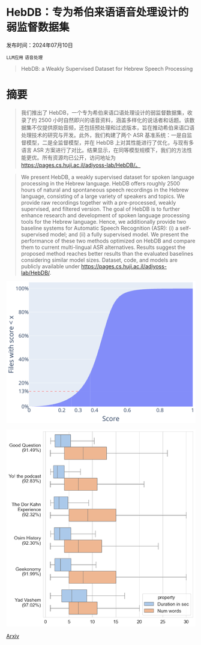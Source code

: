 # HebDB：专为希伯来语语音处理设计的弱监督数据集

发布时间：2024年07月10日

`LLM应用` `语音处理`

> HebDB: a Weakly Supervised Dataset for Hebrew Speech Processing

# 摘要

> 我们推出了 HebDB，一个专为希伯来语口语处理设计的弱监督数据集，收录了约 2500 小时自然即兴的语音资料，涵盖多样化的说话者和话题。该数据集不仅提供原始音频，还包括预处理和过滤版本，旨在推动希伯来语口语处理技术的研究与开发。此外，我们构建了两个 ASR 基准系统：一是自监督模型，二是全监督模型，并在 HebDB 上对其性能进行了优化，与现有多语言 ASR 方案进行了对比。结果显示，在同等模型规模下，我们的方法性能更优。所有资源均已公开，访问地址为 https://pages.cs.huji.ac.il/adiyoss-lab/HebDB/。

> We present HebDB, a weakly supervised dataset for spoken language processing in the Hebrew language. HebDB offers roughly 2500 hours of natural and spontaneous speech recordings in the Hebrew language, consisting of a large variety of speakers and topics. We provide raw recordings together with a pre-processed, weakly supervised, and filtered version. The goal of HebDB is to further enhance research and development of spoken language processing tools for the Hebrew language. Hence, we additionally provide two baseline systems for Automatic Speech Recognition (ASR): (i) a self-supervised model; and (ii) a fully supervised model. We present the performance of these two methods optimized on HebDB and compare them to current multi-lingual ASR alternatives. Results suggest the proposed method reaches better results than the evaluated baselines considering similar model sizes. Dataset, code, and models are publicly available under https://pages.cs.huji.ac.il/adiyoss-lab/HebDB/.

![HebDB：专为希伯来语语音处理设计的弱监督数据集](../../../paper_images/2407.07566/df_hist.png)

![HebDB：专为希伯来语语音处理设计的弱监督数据集](../../../paper_images/2407.07566/preprocessed_data_and_text_boxplot.png)

[Arxiv](https://arxiv.org/abs/2407.07566)